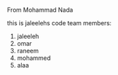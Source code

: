
From Mohammad Nada


this is jaleelehs code 
team members:
1. jaleeleh
2. omar
3. raneem
4. mohammed
5. alaa

